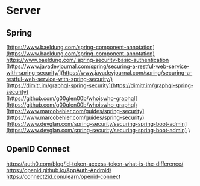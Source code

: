 # Server
## Spring
[https://www.baeldung.com/spring-component-annotation](https://www.baeldung.com/spring-component-annotation) \
[https://www.baeldung.com/ spring-security-basic-authentication](https://www.baeldung.com/spring-security-basic-authentication) \
[https://www.javadevjournal.com/spring/securing-a-restful-web-service-with-spring-security/](https://www.javadevjournal.com/spring/securing-a-restful-web-service-with-spring-security/) \
[https://dimitr.im/graphql-spring-security](https://dimitr.im/graphql-spring-security) \
[https://github.com/g00glen00b/whoiswho-graphql](https://github.com/g00glen00b/whoiswho-graphql) \
[https://www.marcobehler.com/guides/spring-security](https://www.marcobehler.com/guides/spring-security) \
[https://www.devglan.com/spring-security/securing-spring-boot-admin](https://www.devglan.com/spring-security/securing-spring-boot-admin) \

## OpenID Connect
https://auth0.com/blog/id-token-access-token-what-is-the-difference/
https://openid.github.io/AppAuth-Android/
https://connect2id.com/learn/openid-connect